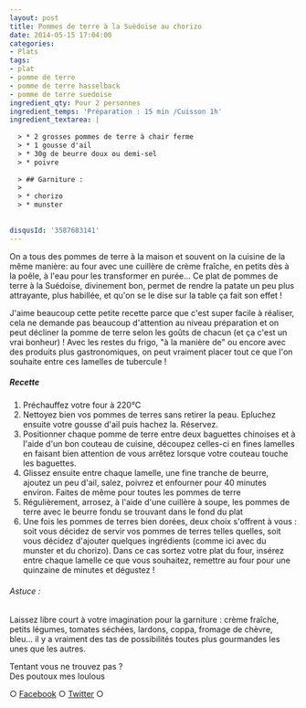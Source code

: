 ```yaml
---
layout: post
title: Pommes de terre à la Suèdoise au chorizo
date: 2014-05-15 17:04:00
categories: 
- Plats
tags: 
- plat
- pomme de terre
- pomme de terre hasselback
- pomme de terre suedoise
ingredient_qty: Pour 2 personnes
ingredient_temps: 'Préparation : 15 min /Cuisson 1h'
ingredient_textarea: |
  
  > * 2 grosses pommes de terre à chair ferme
  > * 1 gousse d'ail
  > * 30g de beurre doux ou demi-sel
  > * poivre
  
  > ## Garniture :
  > 
  > * chorizo
  > * munster
  
  
disqusId: '3587683141'
---
```


On a tous des pommes de terre à la maison et souvent on la cuisine de la même manière: au four avec une cuillère de crème fraîche, en petits dès à la poêle, à l'eau pour les transformer en purée... Ce plat de pommes de terre à la Suédoise, divinement bon, permet de rendre la patate un peu plus attrayante, plus habillée, et qu'on se le dise sur la table ça fait son effet !

J'aime beaucoup cette petite recette parce que c'est super facile à réaliser, cela ne demande pas beaucoup d'attention au niveau préparation et on peut décliner la pomme de terre selon les goûts de chacun (et ça c'est un vrai bonheur) ! Avec les restes du frigo, "à la manière de" ou encore avec des produits plus gastronomiques, on peut vraiment placer tout ce que l'on souhaite entre ces lamelles de tubercule !

##### Recette

1.  Préchauffez votre four à 220°C
2.  Nettoyez bien vos pommes de terres sans retirer la peau. Epluchez ensuite votre gousse d'ail puis hachez la. Réservez.
3.  Positionner chaque pomme de terre entre deux baguettes chinoises et à l'aide d'un bon couteau de cuisine, découpez celles-ci en fines lamelles en faisant bien attention de vous arrêtez lorsque votre couteau touche les baguettes.
4.  Glissez ensuite entre chaque lamelle, une fine tranche de beurre, ajoutez un peu d'ail, salez, poivrez et enfourner pour 40 minutes environ. Faites de même pour toutes les pommes de terre
5.  Régulièrement, arrosez, à l'aide d'une cuillère à soupe, les pommes de terre avec le beurre fondu se trouvant dans le fond du plat
6.  Une fois les pommes de terres bien dorées, deux choix s'offrent à vous : soit vous décidez de servir vos pommes de terres telles quelles, soit vous décidez d'ajouter quelques ingrédients (comme ici avec du munster et du chorizo). Dans ce cas sortez votre plat du four, insérez entre chaque lamelle ce que vous souhaitez, remettre au four pour une quinzaine de minutes et dégustez !

###### Astuce :

Laissez libre court à votre imagination pour la garniture : crème fraîche, petits légumes, tomates séchées, lardons, coppa, fromage de chèvre, bleu... il y a vraiment des tas de possibilités toutes plus gourmandes les unes que les autres.

Tentant vous ne trouvez pas ?  
Des poutoux mes loulous

○ [Facebook](https://www.facebook.com/crokmou.blog) ○ [Twitter](https://twitter.com/Crokmou) ○